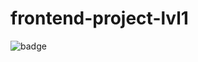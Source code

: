 # frontend-project-lvl1
![badge](https://github.com/andbilous/frontend-project-lvl1//workflows.github/workflows/lint.yml/badge.svg)